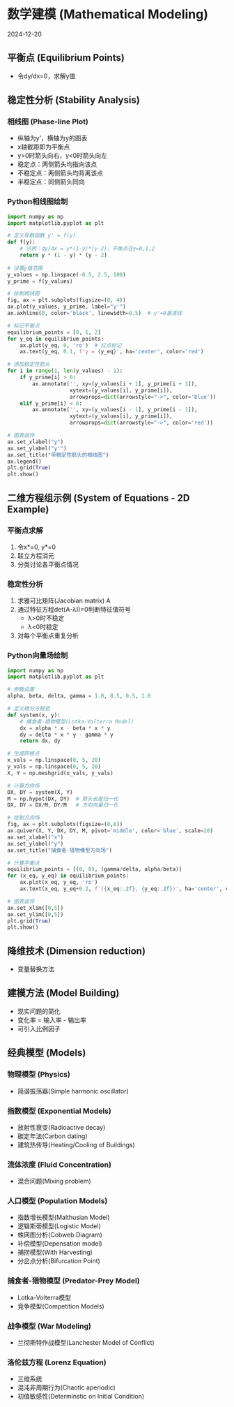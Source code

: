 # 数学建模 (Mathematical Modeling)
2024-12-20

## 平衡点 (Equilibrium Points)
- 令dy/dx=0，求解y值

## 稳定性分析 (Stability Analysis)

### 相线图 (Phase-line Plot)
- 纵轴为y'，横轴为y的图表
- x轴截距即为平衡点
- y>0时箭头向右，y<0时箭头向左
- 稳定点：两侧箭头均指向该点
- 不稳定点：两侧箭头均背离该点
- 半稳定点：同侧箭头同向

### Python相线图绘制
```python
import numpy as np
import matplotlib.pyplot as plt

# 定义导数函数 y' = f(y)
def f(y):
    # 示例：dy/dx = y*(1-y)*(y-2)，平衡点在y=0,1,2
    return y * (1 - y) * (y - 2)
    
# 设置y值范围
y_values = np.linspace(-0.5, 2.5, 100)
y_prime = f(y_values)

# 绘制相线图
fig, ax = plt.subplots(figsize=(8, 4))
ax.plot(y_values, y_prime, label="y'")
ax.axhline(0, color='black', linewidth=0.5)  # y'=0基准线

# 标记平衡点
equilibrium_points = [0, 1, 2]
for y_eq in equilibrium_points:
    ax.plot(y_eq, 0, 'ro')  # 红点标记
    ax.text(y_eq, 0.1, f'y = {y_eq}', ha='center', color='red')

# 添加稳定性箭头
for i in range(1, len(y_values) - 1):
    if y_prime[i] > 0:
        ax.annotate('', xy=(y_values[i + 1], y_prime[i + 1]), 
                    xytext=(y_values[i], y_prime[i]),
                    arrowprops=dict(arrowstyle="->", color='blue'))
    elif y_prime[i] < 0:
        ax.annotate('', xy=(y_values[i - 1], y_prime[i - 1]), 
                    xytext=(y_values[i], y_prime[i]),
                    arrowprops=dict(arrowstyle="->", color='red'))

# 图表装饰
ax.set_xlabel("y")
ax.set_ylabel("y'")
ax.set_title("带稳定性箭头的相线图")
ax.legend()
plt.grid(True)
plt.show()
```

## 二维方程组示例 (System of Equations - 2D Example)

### 平衡点求解
1. 令x*=0, y*=0
2. 联立方程消元
3. 分类讨论各平衡点情况

### 稳定性分析
1. 求雅可比矩阵(Jacobian matrix) A
2. 通过特征方程det(A-λI)=0判断特征值符号
   - λ>0时不稳定
   - λ<0时稳定
3. 对每个平衡点重复分析

### Python向量场绘制
```python
import numpy as np
import matplotlib.pyplot as plt

# 参数设置
alpha, beta, delta, gamma = 1.0, 0.5, 0.5, 1.0

# 定义微分方程组
def system(x, y):
    # 捕食者-猎物模型(Lotka-Volterra Model)
    dx = alpha * x - beta * x * y
    dy = delta * x * y - gamma * y
    return dx, dy

# 生成网格点
x_vals = np.linspace(0, 5, 20)
y_vals = np.linspace(0, 5, 20)
X, Y = np.meshgrid(x_vals, y_vals)

# 计算方向场
DX, DY = system(X, Y)
M = np.hypot(DX, DY)  # 箭头长度归一化
DX, DY = DX/M, DY/M   # 方向向量归一化

# 绘制方向场
fig, ax = plt.subplots(figsize=(8,8))
ax.quiver(X, Y, DX, DY, M, pivot='middle', color='blue', scale=20)
ax.set_xlabel("x")
ax.set_ylabel("y")
ax.set_title("捕食者-猎物模型方向场")

# 计算平衡点
equilibrium_points = [(0, 0), (gamma/delta, alpha/beta)]
for (x_eq, y_eq) in equilibrium_points:
    ax.plot(x_eq, y_eq, 'ro')
    ax.text(x_eq, y_eq+0.2, f'({x_eq:.2f}, {y_eq:.2f})', ha='center', color='red')

# 图表装饰
ax.set_xlim([0,5])
ax.set_ylim([0,5])
plt.grid(True)
plt.show()
```

## 降维技术 (Dimension reduction)
- 变量替换方法

## 建模方法 (Model Building)
- 现实问题的简化
- 变化率 = 输入率 - 输出率
- 可引入比例因子

## 经典模型 (Models)

### 物理模型 (Physics)
- 简谐振荡器(Simple harmonic oscillator)

### 指数模型 (Exponential Models)
- 放射性衰变(Radioactive decay)
- 碳定年法(Carbon dating)
- 建筑热传导(Heating/Cooling of Buildings)

### 流体浓度 (Fluid Concentration)
- 混合问题(Mixing problem)

### 人口模型 (Population Models)
- 指数增长模型(Malthusian Model)
- 逻辑斯蒂模型(Logistic Model)
- 蛛网图分析(Cobweb Diagram)
- 补偿模型(Depensation model)
- 捕捞模型(With Harvesting)
- 分岔点分析(Bifurcation Point)

### 捕食者-猎物模型 (Predator-Prey Model)
- Lotka-Volterra模型
- 竞争模型(Competition Models)

### 战争模型 (War Modeling)
- 兰彻斯特作战模型(Lanchester Model of Conflict)

### 洛伦兹方程 (Lorenz Equation)
- 三维系统
- 混沌非周期行为(Chaotic aperiodic)
- 初值敏感性(Determinstic on Initial Condition)